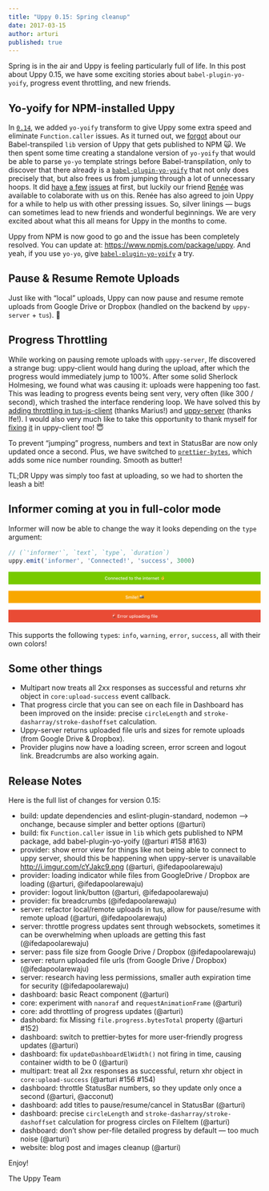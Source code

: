 ```yaml
---
title: "Uppy 0.15: Spring cleanup"
date: 2017-03-15
author: arturi
published: true
---
```


Spring is in the air and Uppy is feeling particularly full of life. In this post about Uppy 0.15, we have some exciting stories about `babel-plugin-yo-yoify`, progress event throttling, and new friends.

<!-- more -->

## Yo-yoify for NPM-installed Uppy

In [`0.14`](http://localhost:4000/blog/2017/02/0.14/), we added `yo-yoify` transform to give Uppy some extra speed and eliminate `Function.caller` issues. As it turned out, we [forgot](https://github.com/transloadit/uppy/issues/158) about our Babel-transpiled `lib` version of Uppy that gets published to NPM 🙀. We then spent some time creating a standalone version of `yo-yoify` that would be able to parse `yo-yo` template strings before Babel-transpilation, only to discover that there already is a [`babel-plugin-yo-yoify`](https://www.npmjs.com/package/babel-plugin-yo-yoify) that not only does precisely that, but also frees us from jumping through a lot of unnecessary hoops. It did [have](https://github.com/goto-bus-stop/babel-plugin-yo-yoify/issues/9) [a few](https://github.com/goto-bus-stop/babel-plugin-yo-yoify/pull/8) [issues](https://github.com/goto-bus-stop/babel-plugin-yo-yoify/issues/11) at first, but luckily our friend [Renée](https://github.com/goto-bus-stop) was available to colaborate with us on this. Renée has also agreed to join Uppy for a while to help us with other pressing issues. So, silver linings — bugs can sometimes lead to new friends and wonderful beginnings. We are very excited about what this all means for Uppy in the months to come.

Uppy from NPM is now good to go and the issue has been completely resolved. You can update at: <https://www.npmjs.com/package/uppy>. And yeah, if you use `yo-yo`, give [`babel-plugin-yo-yoify`](https://www.npmjs.com/package/babel-plugin-yo-yoify) a try.

## Pause & Resume Remote Uploads

Just like with “local” uploads, Uppy can now pause and resume remote uploads from Google Drive or Dropbox (handled on the backend by `uppy-server` + `tus`). 🎉

## Progress Throttling

While working on pausing remote uploads with `uppy-server`, Ife discovered a strange bug: uppy-client would hang during the upload, after which the progress would immediately jump to 100%. After some solid Sherlock Holmesing, we found what was causing it: uploads were happening too fast. This was leading to progress events being sent very, very often (like 300 / second), which trashed the interface rendering loop. We have solved this by [adding throttling in tus-js-client](https://github.com/tus/tus-js-client/commit/9940f27b2361fd7e10ba58b09b60d82422183bbb) (thanks Marius!) and [uppy-server](https://github.com/transloadit/uppy-server/commit/936ad48e92631c45d123664900b9aabcf7a190fa) (thanks Ife!). I would also very much like to take this opportunity to thank myself for [fixing](https://github.com/transloadit/uppy/commit/1d5f4404546420442deabc94df84bd3ec0677eec) [it](https://github.com/transloadit/uppy/commit/db32c6f4fd85420532f27f04920dbaf6d126ea9b) in uppy-client too! :innocent:

To prevent “jumping” progress, numbers and text in StatusBar are now only updated once a second. Plus, we have switched to [`prettier-bytes`](https://www.npmjs.com/package/prettier-bytes), which adds some nice number rounding. Smooth as butter!

TL;DR Uppy was simply too fast at uploading, so we had to shorten the leash a bit!

## Informer coming at you in full-color mode

Informer will now be able to change the way it looks depending on the `type` argument:

```js
// (`'informer'`, `text`, `type`, `duration`)
uppy.emit('informer', 'Connected!', 'success', 3000)
```

<img src="/images/blog/0.15/informer.png">

This supports the following `type`s: `info`, `warning`, `error`, `success`, all with their own colors!

## Some other things

*   Multipart now treats all 2xx responses as successful and returns xhr object in `core:upload-success` event callback.
*   That progress circle that you can see on each file in Dashboard has been improved on the inside: precise `circleLength` and `stroke-dasharray/stroke-dashoffset` calculation.
*   Uppy-server returns uploaded file urls and sizes for remote uploads (from Google Drive & Dropbox).
*   Provider plugins now have a loading screen, error screen and logout link. Breadcrumbs are also working again.

## Release Notes

Here is the full list of changes for version 0.15:

*   build: update dependencies and eslint-plugin-standard, nodemon --> onchange, because simpler and better options (@arturi)
*   build: fix `Function.caller` issue in `lib` which gets published to NPM package, add babel-plugin-yo-yoify (@arturi #158 #163)
*   provider: show error view for things like not being able to connect to uppy server, should this be happening when uppy-server is unavailable <http://i.imgur.com/cYJakc9.png> (@arturi, @ifedapoolarewaju)
*   provider: loading indicator while files from GoogleDrive / Dropbox are loading (@arturi, @ifedapoolarewaju)
*   provider: logout link/button (@arturi, @ifedapoolarewaju)
*   provider: fix breadcrumbs (@ifedapoolarewaju)
*   server: refactor local/remote uploads in tus, allow for pause/resume with remote upload (@arturi, @ifedapoolarewaju)
*   server: throttle progress updates sent through websockets, sometimes it can be overwhelming when uploads are getting this fast (@ifedapoolarewaju)
*   server: pass file size from Google Drive / Dropbox (@ifedapoolarewaju)
*   server: return uploaded file urls (from Google Drive / Dropbox) (@ifedapoolarewaju)
*   server: research having less permissions, smaller auth expiration time for security (@ifedapoolarewaju)
*   dashboard: basic React component (@arturi)
*   core: experiment with `nanoraf` and `requestAnimationFrame` (@arturi)
*   core: add throttling of progress updates (@arturi)
*   dashobard: fix Missing `file.progress.bytesTotal` property  (@arturi #152)
*   dashboard: switch to prettier-bytes for more user-friendly progress updates (@arturi)
*   dashboard: fix `updateDashboardElWidth()` not firing in time, causing container width to be 0 (@arturi)
*   multipart: treat all 2xx responses as successful, return xhr object in `core:upload-success` (@arturi #156 #154)
*   dashboard: throttle StatusBar numbers, so they update only once a second (@arturi, @acconut)
*   dashboard: add titles to pause/resume/cancel in StatusBar (@arturi)
*   dashboard: precise `circleLength` and `stroke-dasharray/stroke-dashoffset` calculation for progress circles on FileItem (@arturi)
*   dashboard: don’t show per-file detailed progress by default — too much noise (@arturi)
*   website: blog post and images cleanup (@arturi)

Enjoy!

The Uppy Team
